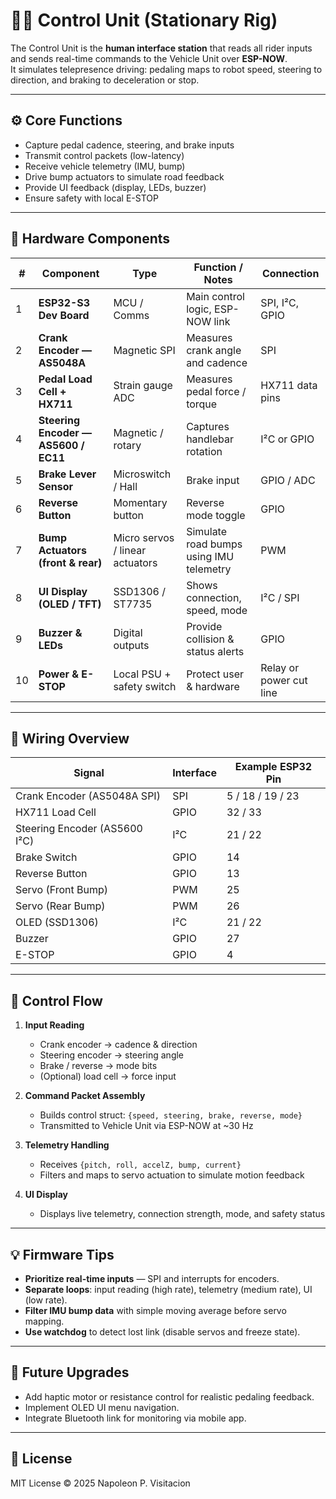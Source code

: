 # 🚴‍♂️ Control Unit (Stationary Rig)

The Control Unit is the **human interface station** that reads all rider inputs and sends real-time commands to the Vehicle Unit over **ESP-NOW**.  
It simulates telepresence driving: pedaling maps to robot speed, steering to direction, and braking to deceleration or stop.

---

## ⚙️ Core Functions

- Capture pedal cadence, steering, and brake inputs
- Transmit control packets (low-latency)
- Receive vehicle telemetry (IMU, bump)
- Drive bump actuators to simulate road feedback
- Provide UI feedback (display, LEDs, buzzer)
- Ensure safety with local E-STOP

---

## 🧩 Hardware Components

| # | Component | Type | Function / Notes | Connection |
|---|------------|------|------------------|-------------|
| 1 | **ESP32-S3 Dev Board** | MCU / Comms | Main control logic, ESP-NOW link | SPI, I²C, GPIO |
| 2 | **Crank Encoder — AS5048A** | Magnetic SPI | Measures crank angle and cadence | SPI |
| 3 | **Pedal Load Cell + HX711** | Strain gauge ADC | Measures pedal force / torque | HX711 data pins |
| 4 | **Steering Encoder — AS5600 / EC11** | Magnetic / rotary | Captures handlebar rotation | I²C or GPIO |
| 5 | **Brake Lever Sensor** | Microswitch / Hall | Brake input | GPIO / ADC |
| 6 | **Reverse Button** | Momentary button | Reverse mode toggle | GPIO |
| 7 | **Bump Actuators (front & rear)** | Micro servos / linear actuators | Simulate road bumps using IMU telemetry | PWM |
| 8 | **UI Display (OLED / TFT)** | SSD1306 / ST7735 | Shows connection, speed, mode | I²C / SPI |
| 9 | **Buzzer & LEDs** | Digital outputs | Provide collision & status alerts | GPIO |
| 10 | **Power & E-STOP** | Local PSU + safety switch | Protect user & hardware | Relay or power cut line |

---

## 🔌 Wiring Overview

| Signal | Interface | Example ESP32 Pin |
|---------|------------|------------------|
| Crank Encoder (AS5048A SPI) | SPI | 5 / 18 / 19 / 23 |
| HX711 Load Cell | GPIO | 32 / 33 |
| Steering Encoder (AS5600 I²C) | I²C | 21 / 22 |
| Brake Switch | GPIO | 14 |
| Reverse Button | GPIO | 13 |
| Servo (Front Bump) | PWM | 25 |
| Servo (Rear Bump) | PWM | 26 |
| OLED (SSD1306) | I²C | 21 / 22 |
| Buzzer | GPIO | 27 |
| E-STOP | GPIO | 4 |

---

## 🧮 Control Flow

1. **Input Reading**
   - Crank encoder → cadence & direction  
   - Steering encoder → steering angle  
   - Brake / reverse → mode bits  
   - (Optional) load cell → force input

2. **Command Packet Assembly**
   - Builds control struct: `{speed, steering, brake, reverse, mode}`  
   - Transmitted to Vehicle Unit via ESP-NOW at ~30 Hz

3. **Telemetry Handling**
   - Receives `{pitch, roll, accelZ, bump, current}`  
   - Filters and maps to servo actuation to simulate motion feedback

4. **UI Display**
   - Displays live telemetry, connection strength, mode, and safety status

---

## 💡 Firmware Tips

- **Prioritize real-time inputs** — SPI and interrupts for encoders.
- **Separate loops**: input reading (high rate), telemetry (medium rate), UI (low rate).
- **Filter IMU bump data** with simple moving average before servo mapping.
- **Use watchdog** to detect lost link (disable servos and freeze state).

---

## 🧩 Future Upgrades

- Add haptic motor or resistance control for realistic pedaling feedback.
- Implement OLED UI menu navigation.
- Integrate Bluetooth link for monitoring via mobile app.

---

## 📜 License

MIT License © 2025 Napoleon P. Visitacion

